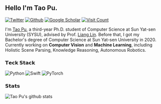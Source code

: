 ## Hello I'm Tao Pu. 

[![Twitter](https://img.shields.io/badge/--%23000000?style=flat&logo=twitter&logoColor=ffffff)](https://twitter.com/TaoPu537)
[![Github](https://img.shields.io/badge/--%23000000?style=flat&logo=github&logoColor=ffffff)](https://github.com/putao537)
[![Google Scholar](https://img.shields.io/badge/--%23000000?style=flat&logo=googlescholar&logoColor=ffffff)](https://scholar.google.com/citations?user=cBRGYzYAAAAJ)
[![Visit Count](https://badges.strrl.dev/visits/putao537/putao537?style=flat-square)](https://github.com/putao537)

I'm [Tao Pu](https://tao-pu.site), a third-year Ph.D. student of Computer Science at Sun Yat-sen University (SYSU), advised by Prof. [Liang Lin](http://www.linliang.net). Before that, I got my Bachelor's degree of Computer Science at Sun Yat-sen University in 2020.      
Currently working on **Computer Vision** and **Machine Learning**, including Holistic Scene Parsing, Knowledge Reasoning, Autonomous Robotics.

### 𝗧𝗲𝗰𝗸 𝗦𝘁𝗮𝗰𝗸

![Python](https://img.shields.io/badge/-Python-%233776AB?style=flat-square&logo=python&logoColor=ffffff)
![Swift](https://img.shields.io/badge/-Swift-%23FA7343?style=flat-square&logo=swift&logoColor=ffffff)
![PyTorch](https://img.shields.io/badge/-PyTorch-%23FA7343?style=flat-square&logo=swift&logoColor=ffffff)

### 𝗦𝘁𝗮𝘁𝘀
![Tao Pu's github stats](https://github-readme-stats-gray-kappa.vercel.app/api?username=putao537&count_private=true&show_icons=true)

<!---
#### :microscope: Research Activities

![Holistic Scene Parsing](https://img.shields.io/badge/Scene-Parsing-9cf?style=flat-square)
![Knowledge Reasoning](https://img.shields.io/badge/Knowledge-Reasoning-9cf?style=flat-square)
![Autonomous Robotics](https://img.shields.io/badge/Autonomous-Robotics-9cf?style=flat-square)

#### :computer: Coding Activities

[![Contributions Badge](https://badges.strrl.dev/contributions/all/putao537?style=flat-square)](https://github.com/putao537)
[![Contributions Badge](https://badges.strrl.dev/contributions/weekly/putao537?style=flat-square)](https://github.com/putao537)
[![Commits Badge](https://badges.strrl.dev/commits/weekly/putao537?style=flat-square)](https://github.com/putao537)
[![Issues and PRs Badge](https://badges.strrl.dev/issues-and-prs/weekly/putao537?style=flat-square)](https://github.com/putao537)
--->
